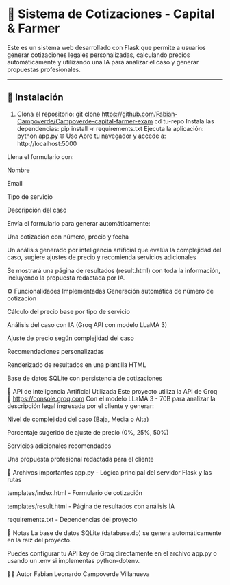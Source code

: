 # 🧾 Sistema de Cotizaciones - Capital & Farmer

Este es un sistema web desarrollado con Flask que permite a usuarios generar cotizaciones legales personalizadas, calculando precios automáticamente y utilizando una IA para analizar el caso y generar propuestas profesionales.

---

## 🚀 Instalación

1. Clona el repositorio:
   git clone https://github.com/Fabian-Campoverde/Campoverde-capital-farmer-exam
   cd tu-repo
Instala las dependencias:
pip install -r requirements.txt
Ejecuta la aplicación:
python app.py
🌐 Uso
Abre tu navegador y accede a: http://localhost:5000

Llena el formulario con:

Nombre

Email

Tipo de servicio

Descripción del caso

Envía el formulario para generar automáticamente:

Una cotización con número, precio y fecha

Un análisis generado por inteligencia artificial que evalúa la complejidad del caso, sugiere ajustes de precio y recomienda servicios adicionales

Se mostrará una página de resultados (result.html) con toda la información, incluyendo la propuesta redactada por IA.

⚙️ Funcionalidades Implementadas
Generación automática de número de cotización

Cálculo del precio base por tipo de servicio

Análisis del caso con IA (Groq API con modelo LLaMA 3)

Ajuste de precio según complejidad del caso

Recomendaciones personalizadas

Renderizado de resultados en una plantilla HTML

Base de datos SQLite con persistencia de cotizaciones

🧠 API de Inteligencia Artificial Utilizada
Este proyecto utiliza la API de Groq
🔗 https://console.groq.com
Con el modelo LLaMA 3 - 70B para analizar la descripción legal ingresada por el cliente y generar:

Nivel de complejidad del caso (Baja, Media o Alta)

Porcentaje sugerido de ajuste de precio (0%, 25%, 50%)

Servicios adicionales recomendados

Una propuesta profesional redactada para el cliente

📁 Archivos importantes
app.py - Lógica principal del servidor Flask y las rutas

templates/index.html - Formulario de cotización

templates/result.html - Página de resultados con análisis IA

requirements.txt - Dependencias del proyecto

📌 Notas
La base de datos SQLite (database.db) se genera automáticamente en la raíz del proyecto.

Puedes configurar tu API key de Groq directamente en el archivo app.py o usando un .env si implementas python-dotenv.

🧑‍💻 Autor
Fabian Leonardo Campoverde Villanueva